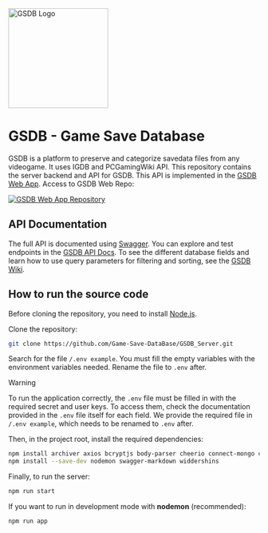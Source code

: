 <img src="./public/assets/logo2.png" alt="GSDB Logo" width="200" />

# GSDB - Game Save Database
GSDB is a platform to preserve and categorize savedata files from any videogame. It uses IGDB and PCGamingWiki API.
This repository contains the server backend and API for GSDB.
This API is implemented in the [GSDB Web App](https://gsdb-web.onrender.com/). 
Access to GSDB Web Repo:

[![GSDB Web App Repository](https://img.shields.io/badge/GitHub-Repo-181717?style=for-the-badge&logo=github)](https://github.com/Game-Save-DataBase/GSDB_Web)

## API Documentation
The full API is documented using [Swagger](https://swagger.io/). You can explore and test endpoints in the [GSDB API Docs](https://gsdb-server.onrender.com/docs).
To see the different database fields and learn how to use query parameters for filtering and sorting, see the [GSDB Wiki](https://github.com/Game-Save-DataBase/GSDB_Server/wiki).


## How to run the source code
Before cloning the repository, you need to install [Node.js](https://nodejs.org/es).

Clone the repository:

```bash
git clone https://github.com/Game-Save-DataBase/GSDB_Server.git
```
Search for the file `/.env example`. You must fill the empty variables with the environment variables needed. Rename the file to `.env` after.
> [!WARNING]  
> To run the application correctly, the `.env` file must be filled in with the required secret and user keys. 
> To access them, check the documentation provided in the `.env` file itself for each field.
> We provide the required file in  `/.env example`, which needs to be renamed to `.env` after. 


Then, in the project root, install the required dependencies:
```bash
npm install archiver axios bcryptjs body-parser cheerio connect-mongo cors dotenv express express-session mongoose mongoose-sequence multer passport passport-local swagger-jsdoc swagger-ui-express zxcvbn
npm install --save-dev nodemon swagger-markdown widdershins
```
Finally, to run the server:
```bash
npm run start
```
If you want to run in development mode with **nodemon** (recommended):
```bash
npm run app
```



